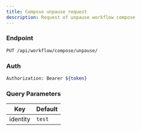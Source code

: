 ```yaml
---
title: Compose unpause request
description: Request of unpause workflow compose
---
```


### Endpoint

```bash
PUT /api/workflow/compose/unpause/
```

### Auth

```bash
Authorization: Bearer ${token}
```

### Query Parameters

| Key | Default |
|-----|---------|
| identity | `test` |

